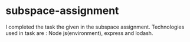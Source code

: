 # subspace-assignment
I completed the task the given in the subspace assignment.
Technologies used in task are :
Node js(environment), express and lodash.
